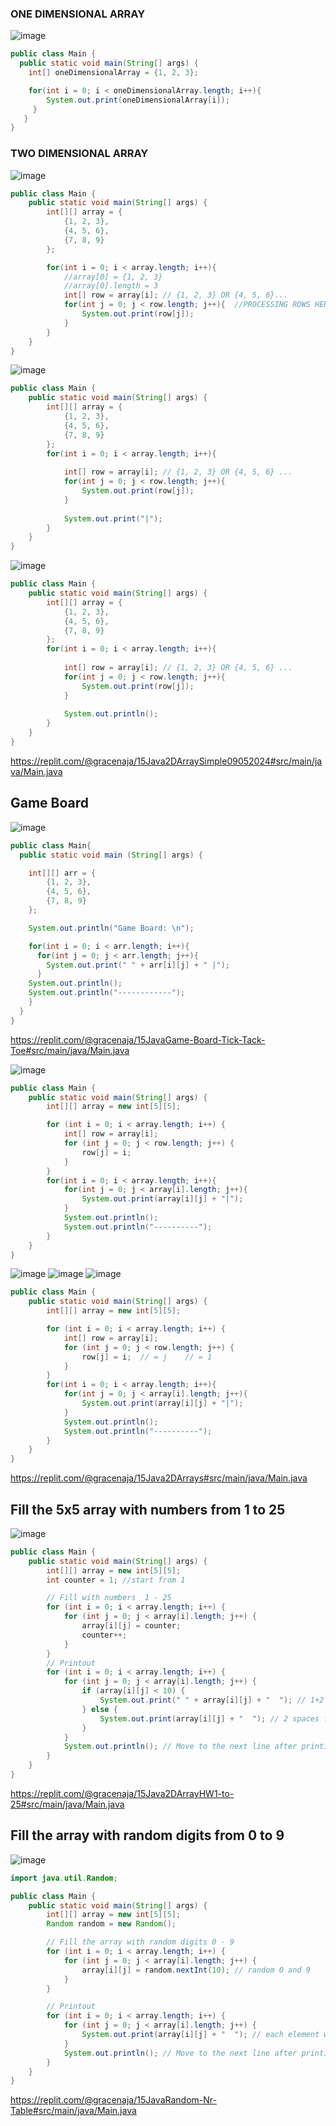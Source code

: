 ### ONE DIMENSIONAL ARRAY

![image](https://github.com/GitaRac/Learning_WoTech_Java_2024/assets/165934633/58497c2a-0884-4920-b796-479d625106df)

```java
public class Main {
  public static void main(String[] args) {
    int[] oneDimensionalArray = {1, 2, 3};

    for(int i = 0; i < oneDimensionalArray.length; i++){
        System.out.print(oneDimensionalArray[i]);
     }
   }
}
```

### TWO DIMENSIONAL ARRAY

![image](https://github.com/GitaRac/Learning_WoTech_Java_2024/assets/165934633/e9fe110d-8229-4589-be97-c1179cedea2f)

```java
public class Main {
    public static void main(String[] args) {
        int[][] array = {
            {1, 2, 3},
            {4, 5, 6},
            {7, 8, 9}
        };

        for(int i = 0; i < array.length; i++){ 
            //array[0] = {1, 2, 3}
            //array[0].length = 3
            int[] row = array[i]; // {1, 2, 3} OR {4, 5, 6}...
            for(int j = 0; j < row.length; j++){  //PROCESSING ROWS HERE
                System.out.print(row[j]); 
            }
        }  
    }
}
```

![image](https://github.com/GitaRac/Learning_WoTech_Java_2024/assets/165934633/e68918c4-709b-4a54-bcc5-48cb0e24326d)

```java
public class Main {
    public static void main(String[] args) {
        int[][] array = {
            {1, 2, 3},
            {4, 5, 6},
            {7, 8, 9}
        };
        for(int i = 0; i < array.length; i++){ 
        
            int[] row = array[i]; // {1, 2, 3} OR {4, 5, 6} ...
            for(int j = 0; j < row.length; j++){
                System.out.print(row[j]); 
            }
            
            System.out.print("|");
        }  
    }
}
```

![image](https://github.com/GitaRac/Learning_WoTech_Java_2024/assets/165934633/3bd06b7a-21eb-4f2c-af75-f2b0853c75c9)

```java
public class Main {
    public static void main(String[] args) {
        int[][] array = {
            {1, 2, 3},
            {4, 5, 6},
            {7, 8, 9}
        };
        for(int i = 0; i < array.length; i++){ 
        
            int[] row = array[i]; // {1, 2, 3} OR {4, 5, 6} ...
            for(int j = 0; j < row.length; j++){
                System.out.print(row[j]); 
            }
            
            System.out.println();
        }  
    }
}
```
https://replit.com/@gracenaja/15Java2DArraySimple09052024#src/main/java/Main.java

## Game Board

![image](https://github.com/GitaRac/Learning_WoTech_Java_2024/assets/165934633/abca9107-2062-4f9a-8e01-6a351b72a1a5)


```java
public class Main{
  public static void main (String[] args) {

    int[][] arr = {
        {1, 2, 3},
        {4, 5, 6},
        {7, 8, 9}
    };   

    System.out.println("Game Board: \n");

    for(int i = 0; i < arr.length; i++){
      for(int j = 0; j < arr.length; j++){
        System.out.print(" " + arr[i][j] + " |");
      }
    System.out.println();
    System.out.println("------------");
    }
  }
}
```
https://replit.com/@gracenaja/15JavaGame-Board-Tick-Tack-Toe#src/main/java/Main.java


![image](https://github.com/GitaRac/Learning_WoTech_Java_2024/assets/165934633/92a16f29-45cd-4e74-88e4-016f9b643ea0)

```java
public class Main {
    public static void main(String[] args) {
        int[][] array = new int[5][5];

        for (int i = 0; i < array.length; i++) {
            int[] row = array[i];
            for (int j = 0; j < row.length; j++) {
                row[j] = i;
            }
        }
        for(int i = 0; i < array.length; i++){
            for(int j = 0; j < array[i].length; j++){
                System.out.print(array[i][j] + "|");
            }
            System.out.println();
            System.out.println("----------");
        }
    }
}
```
![image](https://github.com/GitaRac/Learning_WoTech_Java_2024/assets/165934633/b370c8f4-82a8-4a28-8276-e618202f0942)
![image](https://github.com/GitaRac/Learning_WoTech_Java_2024/assets/165934633/f15c9667-6469-4cb0-82f4-13827261482a)
![image](https://github.com/GitaRac/Learning_WoTech_Java_2024/assets/165934633/fe7f9fa6-9e76-4287-a665-ffa1f22c0ee4)

```java
public class Main {
    public static void main(String[] args) {
        int[][] array = new int[5][5];

        for (int i = 0; i < array.length; i++) {
            int[] row = array[i];
            for (int j = 0; j < row.length; j++) {
                row[j] = i;  // = j    // = 1
            }
        }
        for(int i = 0; i < array.length; i++){
            for(int j = 0; j < array[i].length; j++){
                System.out.print(array[i][j] + "|");
            }
            System.out.println();
            System.out.println("----------");
        }
    }
}
```
https://replit.com/@gracenaja/15Java2DArrays#src/main/java/Main.java









## Fill the 5x5 array with numbers from 1 to 25

![image](https://github.com/GitaRac/Learning_WoTech_Java_2024/assets/165934633/206ecc23-f3e3-4023-a570-1cc0393874ca)

```java
public class Main {
    public static void main(String[] args) {
        int[][] array = new int[5][5];
        int counter = 1; //start from 1

        // Fill with numbers  1 - 25
        for (int i = 0; i < array.length; i++) {
            for (int j = 0; j < array[i].length; j++) {
                array[i][j] = counter;
                counter++;
            }
        }
        // Printout
        for (int i = 0; i < array.length; i++) {
            for (int j = 0; j < array[i].length; j++) {
                if (array[i][j] < 10) {
                    System.out.print(" " + array[i][j] + "  "); // 1+2 spaces for 1-9
                } else {
                    System.out.print(array[i][j] + "  "); // 2 spaces for 10-25
                }
            }
            System.out.println(); // Move to the next line after printing each row
        }
    }
}
```

https://replit.com/@gracenaja/15Java2DArrayHW1-to-25#src/main/java/Main.java

## Fill the array with random digits from 0 to 9

![image](https://github.com/GitaRac/Learning_WoTech_Java_2024/assets/165934633/91408e1f-e3e5-4b69-8711-0f8441b9b494)

```java
import java.util.Random;

public class Main {
    public static void main(String[] args) {
        int[][] array = new int[5][5];
        Random random = new Random();

        // Fill the array with random digits 0 - 9
        for (int i = 0; i < array.length; i++) {
            for (int j = 0; j < array[i].length; j++) {
                array[i][j] = random.nextInt(10); // random 0 and 9
            }
        }

        // Printout
        for (int i = 0; i < array.length; i++) {
            for (int j = 0; j < array[i].length; j++) {
                System.out.print(array[i][j] + "  "); // each element with two spaces
            }
            System.out.println(); // Move to the next line after printing each row
        }
    }
}
```

https://replit.com/@gracenaja/15JavaRandom-Nr-Table#src/main/java/Main.java




